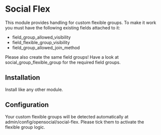 # Social Flex

This module provides handling for custom flexible groups. To make it work you must have the following existing fields attached to it:
- field_group_allowed_visibility
- field_flexible_group_visibility
- field_group_allowed_join_method

Please also create the same field groups! Have a look at social_group_flexible_group for the required field groups. 

## Installation

Install like any other module.

## Configuration

Your custom flexible groups will be detected automatically at admin/config/opensocial/social-flex.
Please tick them to activate the flexible group logic.

